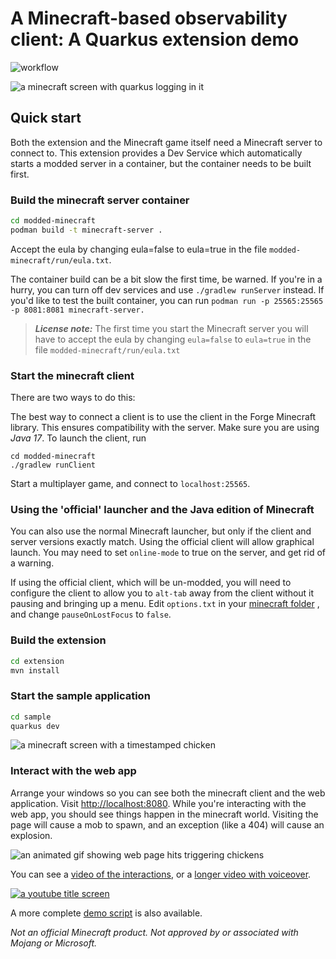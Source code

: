 # A Minecraft-based observability client: A Quarkus extension demo

![workflow](https://github.com/quarkiverse/quarkus-observability-minecraft/actions/workflows/actions.yml/badge.svg)

![a minecraft screen with quarkus logging in it](images/startuplogging.png)

## Quick start

Both the extension and the Minecraft game itself need a Minecraft server to connect to. This extension provides a Dev
Service which automatically starts a modded server in a container, but the container needs to be built first.

### Build the minecraft server container

```bash
cd modded-minecraft
podman build -t minecraft-server .
```

Accept the eula by changing eula=false to eula=true in the file `modded-minecraft/run/eula.txt`.

The container build can be a bit slow the first time, be warned. If you're in a hurry, you can turn off dev services and
use `./gradlew runServer` instead. If you'd like to test the built container, you can run
`podman run -p 25565:25565 -p 8081:8081 minecraft-server.`

> **_License note:_** The first time you start the Minecraft server you will have to accept the eula by changing
`eula=false` to
> `eula=true` in the file `modded-minecraft/run/eula.txt`

### Start the minecraft client

There are two ways to do this:

The best way to connect a client is to use the client in the Forge Minecraft library. This ensures compatibility with
the server. Make sure you are using *Java 17*. To launch the client, run

```
cd modded-minecraft
./gradlew runClient
```

Start a multiplayer game, and connect to `localhost:25565`.

### Using the 'official' launcher and the Java edition of Minecraft

You can also use the normal Minecraft launcher, but only if the client and server versions exactly match.
Using the official client will allow graphical launch. You may need to set `online-mode` to true on the server, and get
rid of a warning.

If using the official client, which will be un-modded, you will need to configure the client to allow you to `alt-tab`
away from the client without it pausing and bringing up
a menu. Edit `options.txt` in
your [minecraft folder](https://gaming.stackexchange.com/questions/15664/can-i-alt-tab-out-of-minecraft-without-the-game-auto-pausing)
, and change `pauseOnLostFocus` to `false`.

### Build the extension

```bash
cd extension
mvn install
```

### Start the sample application

```bash
cd sample
quarkus dev
```

![a minecraft screen with a timestamped chicken](images/normal-hit.png)

### Interact with the web app

Arrange your windows so you can see both the minecraft client and the web application.
Visit [http://localhost:8080](http://localhost:8080). While you're interacting with the web app, you should see things
happen in the minecraft world. Visiting the page will cause a mob to spawn, and an exception (like a 404) will cause an
explosion.

![an animated gif showing web page hits triggering chickens](images/interactions.gif)

You can see a [video of the interactions](images/interactions.mov), or
a [longer video with voiceover](https://www.youtube.com/watch?v=w5SBQpAQ8m8).

[![a youtube title screen](images/youtubethumbnail.png)](https://www.youtube.com/watch?v=w5SBQpAQ8m8)

A more complete [demo script](demo-script.md) is also available.

_Not an official Minecraft product. Not approved by or associated with Mojang or Microsoft._
